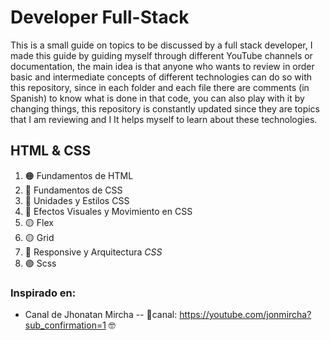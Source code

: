 # Developer Full-Stack

This is a small guide on topics to be discussed by a full stack developer, I made this guide by guiding myself through different YouTube channels or documentation, the main idea is that anyone who wants to review in order basic and intermediate concepts of different technologies can do so with this repository, since in each folder and each file there are comments (in Spanish) to know what is done in that code, you can also play with it by changing things, this repository is constantly updated since they are topics that I am reviewing and I It helps myself to learn about these technologies.

##  HTML & CSS
1. 🟠 Fundamentos de HTML
1. 🔵 Fundamentos de CSS
1. 🔵 Unidades y Estilos CSS
1. 🔵 Efectos Visuales y Movimiento en CSS
1. 🟡 Flex
2. 🟡 Grid
1. 🔴 Responsive y Arquitectura _CSS_
2. 🟣 Scss


### Inspirado en:
- Canal de Jhonatan Mircha
-- 🔔canal: https://youtube.com/jonmircha?sub_confirmation=1 🤓
